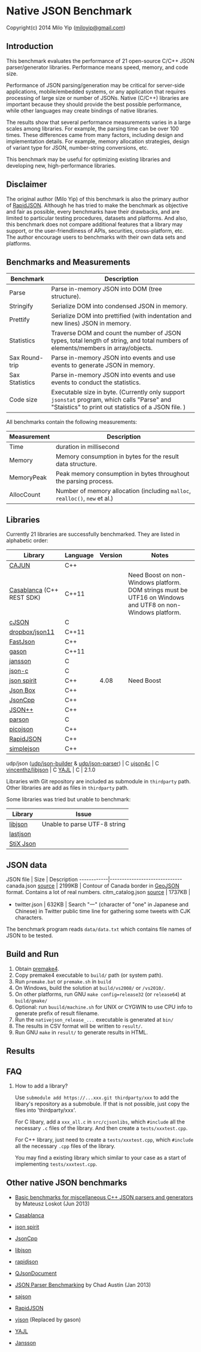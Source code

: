 # Native JSON Benchmark

Copyright(c) 2014 Milo Yip (miloyip@gmail.com)

## Introduction

This benchmark evaluates the performance of 21 open-source C/C++ JSON parser/generator libraries. Performance means speed, memory, and code size.

Performance of JSON parsing/generation may be critical for server-side applications, mobile/embedded systems, or any application that requires processing of large size or number of JSONs. Native (C/C++) libraries are important because they should provide the best possible performance, while other languages may create bindings of native libraries.

The results show that several performance measurements varies in a large scales among libraries. For example, the parsing time can be over 100 times. These differences came from many factors, including design and implementation details. For example, memory allocation strategies, design of variant type for JSON, number-string conversions, etc.

This benchmark may be useful for optimizing existing libraries and developing new, high-performance libraries.

## Disclaimer

The original author (Milo Yip) of this benchmark is also the primary author of [RapidJSON](https://github.com/miloyip/rapidjson). Although he has tried to make the benchmark as objective and fair as possible, every benchmarks have their drawbacks, and are limited to particular testing procedures, datasets and platforms. And also, this benchmark does not compare additional features that a library may support, or the user-friendliness of APIs, securities, cross-platform, etc. The author encourage users to benchmarks with their own data sets and platforms.

## Benchmarks and Measurements

Benchmark      | Description
---------------|----------------------------------------------------
Parse          | Parse in-memory JSON into DOM (tree structure).
Stringify      | Serialize DOM into condensed JSON in memory.
Prettify       | Serialize DOM into prettified (with indentation and new lines) JSON in memory.
Statistics     | Traverse DOM and count the number of JSON types, total length of string, and total numbers of elements/members in array/objects.
Sax Round-trip | Parse in-memory JSON into events and use events to generate JSON in memory.
Sax Statistics | Parse in-memory JSON into events and use events to conduct the statistics.
Code size      | Executable size in byte. (Currently only support `jsonstat` program, which calls "Parse" and "Staistics" to print out statistics of a JSON file. )

All benchmarks contain the following measurements:

Measurement | Description
------------|----------------------------------------------------
Time        | duration in millisecond
Memory      | Memory consumption in bytes for the result data structure.
MemoryPeak  | Peak memory consumption in bytes throughout the parsing process.
AllocCount  | Number of memory allocation (including `malloc`, `realloc()`, `new` et al.)

## Libraries

Currently 21 libraries are successfully benchmarked. They are listed in alphabetic order:

Library | Language | Version | Notes
--------|----------|---------|-------------------
[CAJUN](https://github.com/cajun-jsonapi/cajun-jsonapi) | C++ |
[Casablanca](https://casablanca.codeplex.com/) (C++ REST SDK) | C++11 | | Need Boost on non-Windows platform. DOM strings must be UTF16 on Windows and UTF8 on non-Windows platform.
[cJSON](http://sourceforge.net/projects/cjson/) | C |
[dropbox/json11](https://github.com/dropbox/json11) | C++11 |
[FastJson](https://github.com/mikeando/fastjson) | C++ |
[gason](https://github.com/vivkin/gason) | C++11 |
[jansson](https://github.com/akheron/jansson) | C |
[json-c](https://github.com/json-c/json-c) | C |
[json spirit](http://www.codeproject.com/Articles/20027/JSON-Spirit-A-C-JSON-Parser-Generator-Implemented) | C++ | 4.08 | Need Boost
[Json Box](https://github.com/anhero/JsonBox) | C++ |
[JsonCpp](https://github.com/open-source-parsers/jsoncpp) | C++
[JSON++](https://github.com/hjiang/jsonxx) | C++
[parson](https://github.com/kgabis/parson) | C
[picojson](https://github.com/kazuho/picojson) | C++
[RapidJSON](https://github.com/miloyip/rapidjson) | C++
[simplejson](https://github.com/MJPA/SimpleJSON) | C++
udp/json ([udp/json-builder](https://github.com/udp/json-builder) & 
[udp/json-parser](https://github.com/udp/json-parser)) | C
[ujson4c](https://github.com/esnme/ujson4c) | C
[vincenthz/libjson](https://github.com/vincenthz/libjson) | C
[YAJL](https://github.com/lloyd/yajl) | C | 2.1.0

Libraries with Git repository are included as submodule in `thirdparty` path. Other libraries are add as files in `thirdparty` path.

Some libraries was tried but unable to benchmark:

Library   | Issue
----------|------------------------------
[libjson](http://sourceforge.net/projects/libjson/) | Unable to parse UTF-8 string
[lastjson](https://github.com/lastfm/last.json) | 
[StiX Json](https://bitbucket.org/StiX/stix-json) |

## JSON data

JSON file   | Size | Description
------------|------------------------------
canada.json [source](https://github.com/mloskot/json_benchmark/blob/master/data/canada.json) | 2199KB | Contour of Canada border in [GeoJSON](http://geojson.org/) format. Contains a lot of real numbers.
citm_catalog.json [source](https://github.com/RichardHightower/json-parsers-benchmark/blob/master/data/citm_catalog.json) | 1737KB | 
* twitter.json | 632KB | Search "一" (character of "one" in Japanese and Chinese) in Twitter public time line for gathering some tweets with CJK characters.

The benchmark program reads `data/data.txt` which contains file names of JSON to be tested.

## Build and Run

1. Obtain [premake4](http://industriousone.com/premake/download).
2. Copy premake4 executable to `build/` path (or system path).
3. Run `premake.bat` or `premake.sh` in `build`
4. On Windows, build the solution at `build/vs2008/` or `/vs2010/`.
5. On other platforms, run GNU `make config=release32` (or `release64`) at `build/gmake/`
6. Optional: run `buuild/machine.sh` for UNIX or CYGWIN to use CPU info to generate prefix of result filename.
7. Run the `nativejson_release_...` executable is generated at `bin/`
8. The results in CSV format will be written to `result/`.
9. Run GNU `make` in `result/` to generate results in HTML.

## Results

## FAQ

1. How to add a library?

   Use `submodule add https://...xxx.git thirdparty/xxx` to add the libary's repository as a submobule. If that is not possible, just copy the files into 'thirdparty/xxx'.

   For C libary, add a `xxx_all.c` in `src/cjsonlibs`, which `#include` all the necessary `.c` files of the library. And then create a `tests/xxxtest.cpp`.

   For C++ library, just need to create a `tests/xxxtest.cpp`, which `#include` all the necessary `.cpp` files of the library.

   You may find a existing library which similar to your case as a start of implementing `tests/xxxtest.cpp`.

## Other native JSON benchmarks

* [Basic benchmarks for miscellaneous C++ JSON parsers and generators](https://github.com/mloskot/json_benchmark) by Mateusz Loskot (Jun 2013)
 * [Casablanca](https://casablanca.codeplex.com/)
 * [json spirit](https://github.com/cierelabs/json_spirit)
 * [JsonCpp](http://jsoncpp.sourceforge.net/)
 * [libjson](http://sourceforge.net/projects/libjson/)
 * [rapidjson](https://github.com/miloyip/rapidjson/)
 * [QJsonDocument](http://qt-project.org/doc/qt-5.0/qtcore/qjsondocument.html)
 
* [JSON Parser Benchmarking](http://chadaustin.me/2013/01/json-parser-benchmarking/) by Chad Austin (Jan 2013)
 * [sajson](https://github.com/chadaustin/sajson)
 * [RapidJSON](https://github.com/miloyip/rapidjson/)
 * [vjson](https://code.google.com/p/vjson/) (Replaced by gason)
 * [YAJL](http://lloyd.github.com/yajl/)
 * [Jansson](http://www.digip.org/jansson/)
